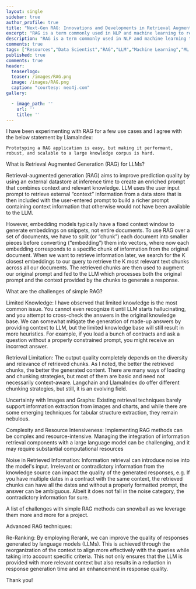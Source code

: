 ```yaml
---
layout: single
sidebar: true
author_profile: true
title: "Next-Gen RAG: Innovations and Developments in Retrieval Augmentation Generation"
excerpt: "RAG is a term commonly used in NLP and machine learning to refer to models and techniques that combine retrieval-based methods, augmentation techniques, and text generation to enhance text generation tasks"
description: "RAG is a term commonly used in NLP and machine learning to refer to models and techniques that combine retrieval-based methods, augmentation techniques, and text generation to enhance text generation tasks."
comments: true
tags: ["Resources","Data Scientist","RAG","LLM","Machine Learning","ML System Design"]
published: true
comments: true
header:
  teaserlogo:
  teaser: /images/RAG.png
  image: /images/RAG.png
  caption: "courtesy: neo4j.com"
gallery:

  - image_path: ''
    url: ''
    title: ''
---
```


I have been experimenting with RAG for a few use cases and I agree with the below statement by LlamaIndex:

```
Prototyping a RAG application is easy, but making it performant, robust, and scalable to a large knowledge corpus is hard.
```
What is Retrieval Augmented Generation (RAG) for LLMs?

Retrieval-augmented generation (RAG) aims to improve prediction quality by using an external datastore at inference time to create an enriched prompt that combines context and relevant knowledge. LLM uses the user input prompt to retrieve external “context” information from a data store that is then included with the user-entered prompt to build a richer prompt containing context information that otherwise would not have been available to the LLM.

However, embedding models typically have a fixed context window to generate embeddings on snippets, not entire documents. To use RAG over a set of documents, we have to split (or “chunk”) each document into smaller pieces before converting (“embedding”) them into vectors, where now each embedding corresponds to a specific chunk of information from the original document. When we want to retrieve information later, we search for the K closest embeddings to our query to retrieve the K most relevant text chunks across all our documents. The retrieved chunks are then used to augment our original prompt and fed to the LLM which processes both the original prompt and the context provided by the chunks to generate a response.

What are the challenges of simple RAG?

Limited Knowledge: I have observed that limited knowledge is the most common issue. You cannot even recognize it until LLM starts hallucinating, and you attempt to cross-check the answers in the original knowledge base. We can somewhat mitigate the generation of made-up answers by providing context to LLM, but the limited knowledge base will still result in more heuristics. For example, if you load a bunch of contracts and ask a question without a properly constrained prompt, you might receive an incorrect answer.

Retrieval Limitation: The output quality completely depends on the diversity and relevance of retrieved chunks. As I noted, the better the retrieved chunks, the better the generated content. There are many ways of loading and chunking strategies, but most of them are basic and need not necessarily context-aware. Langchain and LlamaIndex do offer different chunking strategies, but still, it is an evolving field. 

Uncertainty with Images and Graphs: Existing retrieval techniques barely support information extraction from images and charts, and while there are some emerging techniques for tabular structure extraction, they remain nebulous.

Complexity and Resource Intensiveness: Implementing RAG methods can be complex and resource-intensive. Managing the integration of information retrieval components with a large language model can be challenging, and it may require substantial computational resources

Noise in Retrieved Information: Information retrieval can introduce noise into the model's input. Irrelevant or contradictory information from the knowledge source can impact the quality of the generated responses, e.g. If you have multiple dates in a contract with the same context, the retrieved chunks can have all the dates and without a properly formatted prompt, the answer can be ambiguous. Albeit it does not fall in the noise category, the contradictory information for sure.

A list of challenges with simple RAG methods can snowball as we leverage them more and more for a project. 

Advanced RAG techniques:

Re-Ranking: By employing Rerank, we can improve the quality of responses generated by language models (LLMs). This is achieved through the reorganization of the context to align more effectively with the queries while taking into account specific criteria. This not only ensures that the LLM is provided with more relevant context but also results in a reduction in response generation time and an enhancement in response quality.

Thank you!
